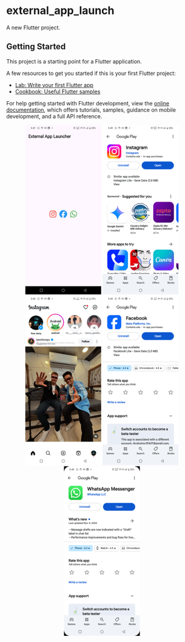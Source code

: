 # external_app_launch

A new Flutter project.

## Getting Started

This project is a starting point for a Flutter application.

A few resources to get you started if this is your first Flutter project:

- [Lab: Write your first Flutter app](https://docs.flutter.dev/get-started/codelab)
- [Cookbook: Useful Flutter samples](https://docs.flutter.dev/cookbook)

For help getting started with Flutter development, view the
[online documentation](https://docs.flutter.dev/), which offers tutorials,
samples, guidance on mobile development, and a full API reference.

<p align="center">
  <img src="https://github.com/rahulkumardev24/external-app-launcher-in-flutter-/blob/master/Screenshot_20241112_174749.png?raw=true" alt="Image 1" width="200"/>
  <img src="https://github.com/rahulkumardev24/external-app-launcher-in-flutter-/blob/master/Screenshot_20241112_174911.png" alt="Image 2" width="200"/>
    <img src="https://github.com/rahulkumardev24/external-app-launcher-in-flutter-/blob/master/Screenshot_20241112_175100.png" alt="Image 2" width="200"/>
    <img src="https://github.com/rahulkumardev24/external-app-launcher-in-flutter-/blob/master/Screenshot_20241112_174929.png" alt="Image 1" width="200"/>
  <img src="https://github.com/rahulkumardev24/external-app-launcher-in-flutter-/blob/master/Screenshot_20241112_175000.png" alt="Image 2" width="200"/>
</p>
